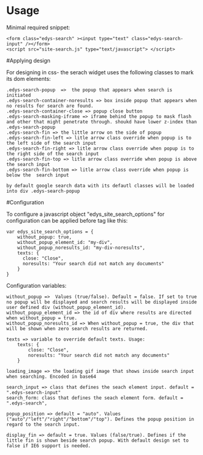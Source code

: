 # Usage

Minimal required snippet:

    <form class="edys-search" ><input type="text" class="edys-search-input" /></form>
    <script src="site-search.js" type="text/javascript"> </script>

#Applying design 
    
For designing in css- the serach widget uses the following classes to mark its dom elements:

    .edys-search-popup  =>  the popup that appears when search is initiated
    .edys-search-container-noresults => box inside popup that appears when no results for search are found.
    .edys-search-container-close => popup close button
    .edys-search-masking-iframe => iframe behind the popup to mask flash and other that might penetrate through. shoukd have lower z-index than .edys-search-popup
    .edys-search-fin => the little arrow on the side of popup
    .edys-search-fin-left => litle arrow class override when popup is to the left side of the search input
    .edys-search-fin-right => litle arrow class override when popup is to the right side of the search input
    .edys-search-fin-top => litle arrow class override when popup is above the search input
    .edys-search-fin-bottom => litle arrow class override when popup is below the  search input
    
    by default google search data with its defautl classes will be loaded into div .edys-search-popup

#Configuration

To configure a javascript object "edys_site_search_options" for configuration can be applied before <script src="site-search.js" type="text/javascript"> </script> tag  like this:
    
    var edys_site_search_options = {
        without_popup: true,
        without_popup_element_id: "my-div",
        without_popup_noresults_id: "my-div-noresults",
        texts: {
          close: "Close",
          noresults: "Your search did not match any documents"
        }
    }

Configuration variables:
    
    without_popup =>  Values (true/false). Default = false. If set to true no popup will be displayed and search results will be displayed inside user defined div (without_popup_element_id).
    without_popup_element_id => the id of div where results are directed when without_popup = true.
    without_popup_noresults_id => When without_popup = true, the div that will be shown when zero search results are returned.
    
    texts => variable to override default texts. Usage:
        texts: {
            close: "Close",
            noresults: "Your search did not match any documents"
        }
    
    loading_image => the loading gif image that shows inside search input when searching. Encoded in base64
    
    search_input => class that defines the seach element input. default = ".edys-search-input"
    search_form: class that defines the seach element form. default = ".edys-search",
    
    popup_position => default = "auto". Values ("auto"/"left"/"right"/"bottom"/"top"). Defines the popup position in regard to the search input.
    
    display_fin => default = true. Values (false/true). Defines if the little fin is shown beside search popup. With default design set to false if IE6 support is needed.    
